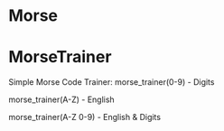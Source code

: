 # Morse
# MorseTrainer

Simple Morse Code Trainer:
  morse_trainer(0-9) - Digits
  
  morse_trainer(A-Z) - English
  
  morse_trainer(A-Z 0-9) - English & Digits
